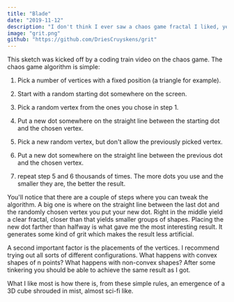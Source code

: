 ```yaml
---
title: "Blade"
date: "2019-11-12"
description: "I don't think I ever saw a chaos game fractal I liked, yet this sketch has had me glued to the screen for hours. It's solely made out of dots generated by the chaos game algorithm with a number of small but important tweaks."
image: "grit.png"
github: "https://github.com/DriesCruyskens/grit"
---
```


This sketch was kicked off by a coding train video on the chaos game. The chaos game algorithm is simple:

1. Pick a number of vertices with a fixed position (a triangle for example).

2. Start with a random starting dot somewhere on the screen.

3. Pick a random vertex from the ones you chose in step 1.

4. Put a new dot somewhere on the straight line between the starting dot and the chosen vertex.

5. Pick a new random vertex, but don't allow the previously picked vertex.

6. Put a new dot somewhere on the straight line between the previous dot and the chosen vertex.

7. repeat step 5 and 6 thousands of times. The more dots you use and the smaller they are, the better the result.

You'll notice that there are a couple of steps where you can tweak the algorithm. A big one is where on the straight line between the last dot and the randomly chosen vertex you put your new dot. Right in the middle yield a clear fractal, closer than that yields smaller groups of shapes. Placing the new dot farther than halfway is what gave me the most interesting result. It generates some kind of grit which makes the result less artificial.

A second important factor is the placements of the vertices. I recommend trying out all sorts of different configurations. What happens with convex shapes of n points? What happens with non-convex shapes? After some tinkering you should be able to achieve the same result as I got.

What I like most is how there is, from these simple rules, an emergence of a 3D cube shrouded in mist, almost sci-fi like.
